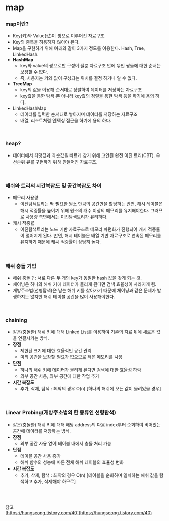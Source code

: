 # map
### map이란?
- Key(키)와 Value(값)이 쌍으로 이루어진 자료구조.
- Key의 중복을 허용하지 않아야 된다.
- Map을 구현하기 위해 아래와 같이 3가지 정도를 이용한다. Hash, Tree, LinkedHash.
- **HashMap**
  - key와 value의 쌍으로만 구성이 될뿐 자료구조 안에 묶인 쌍들에 대한 순서는 보장할 수 없다.
  - 즉, 사용자는 키와 값이 구성되는 위치를 결정 하거나 알 수 없다.
- **TreeMap**
  - key의 값을 이용해 순서대로 정렬하여 데이터를 저장하는 자료구조
  - key값을 통한 탐색 뿐 아니라 key값의 정렬을 통한 탐색 등을 하기에 용의 하다.
- LinkedHashMap
  - 데이터를 입력한 순서대로 쌓아지며 데이터를 저장하는 자료구조
  - 배열, 리스트처럼 인덱싱 접근을 하기에 용의 하다.

<br>

### heap?
- 데이터에서 최댓값과 최솟값을 빠르게 찾기 위해 고안된 완전 이진 트리(CBT). 우선순위 큐를 구현하기 위해 만들어진 자료구조.

<br>

### 해쉬와 트리의 시간복잡도 및 공간복잡도 차이
- 메모리 사용량
  - 이진탐색트리는 딱 필요한 원소 만큼의 공간만을 할당하는 반면, 해시 테이블은 해시 적중률을 높이기 위해 원소의 개수 이상의 메모리를 유지해야한다. 그러므로 사용량 측면에서는 이진탐색트리가 유리하다.
- 캐시 적중률
  - 이진탐색트리는 노드 기반 자료구조로 메모리 파편화가 진행되어 캐시 적중률이 떨어지게 된다. 반면, 해시 테이블은 배열 기반 자료구조로 연속된 메모리를 유지하기 때문에 캐시 적중률이 상당히 높다.

<br>

### 해쉬 충돌 기법
- 해쉬 충돌 ? : 서로 다른 두 개의 key가 동일한 hash 값을 갖게 되는 것.
- 체이닝은 하나의 해쉬 키에 데이터가 몰리게 된다면 검색 효율성이 사라지게 됨.
- 개방주소법(선형탑색)은 남는 해쉬 키를 찾아가기 때문에 체이닝과 같은 문제가 발생하지는 않지만 해쉬 테이블 공간을 많이 사용해야한다.

<br>

### chaining
- 같은(충돌한) 해쉬 키에 대해 Linked List를 이용하여 기존의 자료 뒤에 새로운 값을 연결시키는 방식.
- **장점**
    - 제한된 크기에 대한 효율적인 공간 관리
    - 미리 공간을 보장할 필요가 없으므로 적은 메모리를 사용
- **단점**
    - 하나의 해쉬 키에 데이터가 몰리게 된다면 검색에 대한 효율성 하락
    - 외부 공간 사용, 외부 공간에 대한 작업 추가
- **시간 복잡도**
    - 추가, 삭제, 탐색 : 최악의 경우 O(n) [하나의 해쉬에 모든 값이 몰려있을 경우]

<br>

### **Linear Probing(개방주소법의 한 종류인 선형탐색)**
- 같은(충돌한) 해쉬 키에 대해 해당 address의 다음 index부터 순회하여 비어있는 공간에 데이터를 저장하는 방식.
- **장점**
    - 외부 공간 사용 없이 테이블 내에서 충돌 처리 가능
- **단점**
    - 테이블 공간 사용 증가
    - 해쉬 함수의 성능에 따른 전체 해쉬 테이블의 효율성 변화
- **시간 복잡도**
    - 추가, 삭제, 탐색 : 최악의 경우 O(n) [테이블을 순회하며 일치하는 해쉬 값을 탐색하고 추가, 삭제해야 하므로]



<br><br>

참고  
[https://hungseong.tistory.com/40](https://hungseong.tistory.com/40)